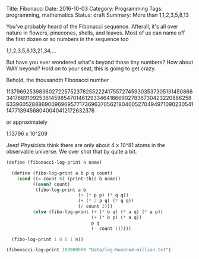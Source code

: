 Title: Fibonacci
Date: 2016-10-03
Category: Programming
Tags: programming, mathematics
Status: draft
Summary: More than 1,1,2,3,5,8,13

You've probably heard of the Fibonacci sequence. Afterall, it's all over nature
in flowers, pinecones, shells, and leaves. Most of us can name off the first
dozen or so numbers in the sequence too

  1,1,2,3,5,8,13,21,34,...

But have you ever wondered what's beyond those tiny numbers? How about WAY
beyond? Hold on to your seat, this is going to get crazy.

Behold, the thousandth Fibonacci number

  113796925398360272257523782552224175572745930353730513145086634176691092536145985470146129334641866902783673042322088625863396052888690096969577173696370562180400527049497109023054114771394568040040412172632376

or approximately

  1.13796 x 10^209

Jeez! Physicists think there are only about 4 x 10^81 atoms in the observable
universe. We over shot that by quite a bit.

```Scheme
(define (fibonacci-log-print n name)

  (define (fibo-log-print a b p q count)
    (cond ((= count 0) (print-this b name))
          ((even? count)
           (fibo-log-print a b
                           (+ (* p p) (* q q))
                           (+ (* 2 p q) (* q q))
                           (/ count 2)))
          (else (fibo-log-print (+ (* b q) (* a q) (* a p))
                                (+ (* b p) (* a q))
                                p q
                                (- count 1)))))

  (fibo-log-print 1 0 0 1 n))

(fibonacci-log-print 100000000 "Data/log-hundred-million.txt")
```
